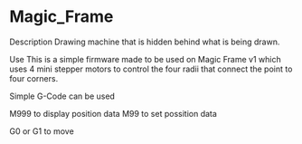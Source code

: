 # Magic_Frame
Description
Drawing machine that is hidden behind what is being drawn.

Use
This is a simple firmware made to be used on Magic Frame v1 which uses 4 mini stepper motors to control the four radii that connect the point to four corners.

Simple G-Code can be used

M999 to display position data M99 to set possition data

G0 or G1 to move
